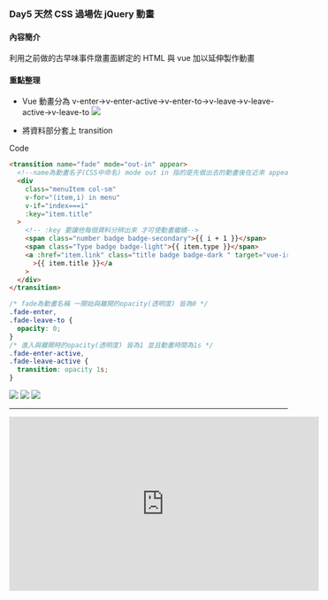 ### Day5 天然 CSS 過場佐 jQuery 動畫

#### 內容簡介

利用之前做的古早味事件燉畫面綁定的 HTML 與 vue 加以延伸製作動畫

#### 重點整理

- Vue 動畫分為 v-enter->v-enter-active->v-enter-to->v-leave->v-leave-active->v-leave-to
  <img src="https://i.imgur.com/zQeVfjD.png">

- 將資料部分套上 transition

Code

```html
<transition name="fade" mode="out-in" appear>
  <!--name為動畫名子(CSS中命名) mode out in 指的是先做出去的動畫後在近來 appear是第一個出現時也要動畫  -->
  <div
    class="menuItem col-sm"
    v-for="(item,i) in menu"
    v-if="index===i"
    :key="item.title"
  >
    <!-- :key 要讓他每個資料分辨出來 才可使動畫繼續-->
    <span class="number badge badge-secondary">{{ i + 1 }}</span>
    <span class="Type badge badge-light">{{ item.type }}</span>
    <a :href="item.link" class="title badge badge-dark " target="vue-iron"
      >{{ item.title }}</a
    >
  </div>
</transition>
```

```css
/* fade為動畫名稱 一開始與離開的opacity(透明度) 皆為0 */
.fade-enter,
.fade-leave-to {
  opacity: 0;
}
/* 進入與離開時的opacity(透明度) 皆為1 並且動畫時間為1s */
.fade-enter-active,
.fade-leave-active {
  transition: opacity 1s;
}
```

<img src="https://i.imgur.com/TuYGjrd.png">
<img src="https://i.imgur.com/oNJC6m8.png">
<img src="https://i.imgur.com/gq78t27.png">
<hr>
<center><iframe width="560" height="315" src="https://www.youtube.com/embed/hqfRJsQ2vxY" frameborder="0" allow="accelerometer; autoplay; encrypted-media; gyroscope; picture-in-picture" allowfullscreen></iframe></center>
